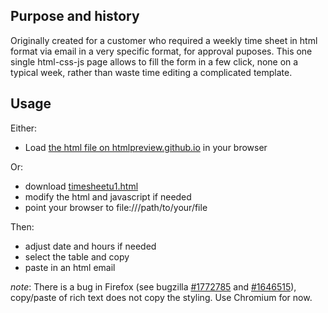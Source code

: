 ## Purpose and history
Originally created for a customer who required a weekly time sheet in html format via email in a very specific format, for approval puposes. This one single html-css-js page allows to fill the form in a few click, none on a typical week, rather than waste time editing a complicated template.

## Usage
Either:
- Load [the html file on htmlpreview.github.io](https://htmlpreview.github.io/?https://github.com/dorfsmay/timesheetu1/blob/main/timesheetu1.html) in your browser

Or:
- download [timesheetu1.html](timesheetu1.html)
- modify the html and javascript if needed
- point your browser to file:///path/to/your/file

Then:
- adjust date and hours if needed
- select the table and copy
- paste in an html email

_note_: There is a bug in Firefox (see bugzilla [#1772785](https://bugzilla.mozilla.org/show_bug.cgi?id=1772785) and [#1646515](https://bugzilla.mozilla.org/show_bug.cgi?id=1646515)), copy/paste of rich text does not copy the styling. Use Chromium for now.
